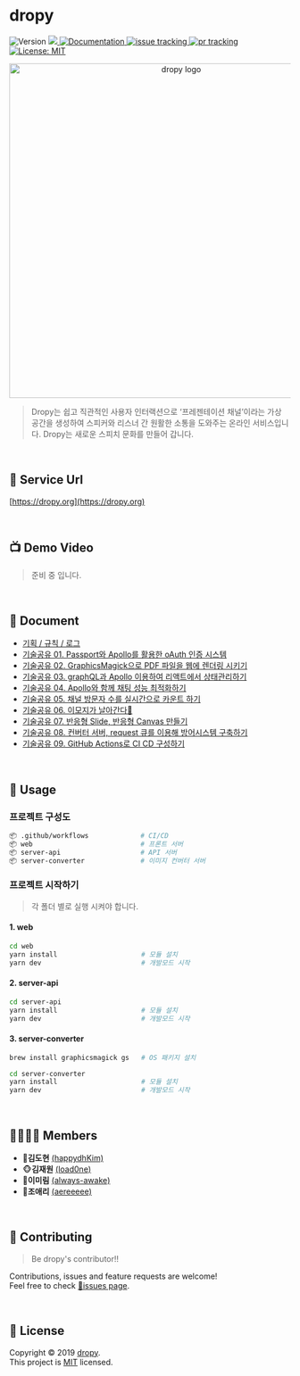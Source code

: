 # dropy
<p>
<!-- version -->
  <img alt="Version" src="https://img.shields.io/badge/version-1.2.2-blue.svg?cacheSeconds=2592000" />
<!-- release -->
  <a href="https://github.com/connect-foundation/2019-02/releases">
    <img src="https://img.shields.io/github/release-date/connect-foundation/2019-02?color=orange">
  </a>
<!-- doc -->
  <a href="https://github.com/connect-foundation/2019-02/wiki" target="_blank">
    <img alt="Documentation" src="https://img.shields.io/badge/documentation-yes-brightgreen.svg" />
  </a>
<!-- issue -->
  <a href="https://github.com/connect-foundation/2019-02/issues">
    <img alt="issue tracking" src="https://img.shields.io/github/issues/connect-foundation/2019-02"/>
  </a>
<!-- pr -->
  <a href="https://github.com/connect-foundation/2019-02/pulls">
    <img alt="pr tracking" src="https://img.shields.io/github/issues-pr/connect-foundation/2019-02"/>
  </a>
<!-- license -->
  <a href="https://github.com/connect-foundation/2019-02/blob/master/LICENSE.md" target="_blank">
    <img alt="License: MIT" src="https://img.shields.io/badge/License-MIT-yellow.svg" />
  </a>
</p>
<p align="middle">
    <img width="600" alt="dropy logo" src="https://user-images.githubusercontent.com/40539104/69215727-cf192200-0bad-11ea-89e0-e02852e2790b.png">
</p>


> Dropy는 쉽고 직관적인 사용자 인터랙션으로 ‘프레젠테이션 채널’이라는 가상 공간을 생성하여 스피커와 리스너 간 원활한 소통을 도와주는 온라인 서비스입니다.
> Dropy는 새로운 스피치 문화를 만들어 갑니다.

<br>


## 🐤 Service Url
[https://dropy.org](https://dropy.org)

<br>

## 📺 Demo Video

> 준비 중 입니다.

<br>

## 📝 Document

- [기획 / 규칙 / 로그](https://github.com/connect-foundation/2019-02/wiki)
- [기술공유 01. Passport와 Apollo를 활용한 oAuth 인증 시스템](https://github.com/connect-foundation/2019-02/wiki/%EA%B8%B0%EC%88%A0%EA%B3%B5%EC%9C%A0-01.-Passport%EC%99%80-Apollo%EB%A5%BC-%ED%99%9C%EC%9A%A9%ED%95%9C-oAuth-%EC%9D%B8%EC%A6%9D-%EC%8B%9C%EC%8A%A4%ED%85%9C)
- [기술공유 02. GraphicsMagick으로 PDF 파일을 웹에 렌더링 시키기](https://github.com/connect-foundation/2019-02/wiki/%EA%B8%B0%EC%88%A0%EA%B3%B5%EC%9C%A0-02.-GraphicsMagick%EC%9C%BC%EB%A1%9C-PDF-%ED%8C%8C%EC%9D%BC%EC%9D%84-%EC%9B%B9%EC%97%90-%EB%A0%8C%EB%8D%94%EB%A7%81-%EC%8B%9C%ED%82%A4%EA%B8%B0)
- [기술공유 03. graphQL과 Apollo 이용하여 리액트에서 상태관리하기](https://github.com/connect-foundation/2019-02/wiki/%EA%B8%B0%EC%88%A0%EA%B3%B5%EC%9C%A0-03.--graphQL%EA%B3%BC-Apollo-%EC%9D%B4%EC%9A%A9%ED%95%98%EC%97%AC-%EB%A6%AC%EC%95%A1%ED%8A%B8%EC%97%90%EC%84%9C-%EC%83%81%ED%83%9C%EA%B4%80%EB%A6%AC%ED%95%98%EA%B8%B0)
- [기술공유 04. Apollo와 함께 채팅 성능 최적화하기](https://github.com/connect-foundation/2019-02/wiki/%EA%B8%B0%EC%88%A0%EA%B3%B5%EC%9C%A0-04.-Apollo%EC%99%80-%ED%95%A8%EA%BB%98-%EC%B1%84%ED%8C%85-%EC%84%B1%EB%8A%A5-%EC%B5%9C%EC%A0%81%ED%99%94%ED%95%98%EA%B8%B0)
- [기술공유 05. 채널 방문자 수를 실시간으로 카운트 하기](https://github.com/connect-foundation/2019-02/wiki/%EA%B8%B0%EC%88%A0%EA%B3%B5%EC%9C%A0-05.-%EC%B1%84%EB%84%90-%EB%B0%A9%EB%AC%B8%EC%9E%90-%EC%88%98%EB%A5%BC-%EC%8B%A4%EC%8B%9C%EA%B0%84%EC%9C%BC%EB%A1%9C-%EC%B9%B4%EC%9A%B4%ED%8A%B8-%ED%95%98%EA%B8%B0%F0%9F%A6%89)
- [기술공유 06. 이모지가 날아간다🤭](https://github.com/connect-foundation/2019-02/wiki/%EA%B8%B0%EC%88%A0%EA%B3%B5%EC%9C%A0-06.-%EC%9D%B4%EB%AA%A8%EC%A7%80%EA%B0%80-%EB%82%A0%EC%95%84%EA%B0%84%EB%8B%A4%F0%9F%A4%AD)
- [기술공유 07. 반응형 Slide, 반응형 Canvas 만들기](https://github.com/connect-foundation/2019-02/wiki/%EA%B8%B0%EC%88%A0%EA%B3%B5%EC%9C%A0-07.--%EB%B0%98%EC%9D%91%ED%98%95-Slide,-%EB%B0%98%EC%9D%91%ED%98%95-Canvas-%EB%A7%8C%EB%93%A4%EA%B8%B0)
- [기술공유 08. 컨버터 서버, request 큐를 이용해 방어시스템 구축하기](https://github.com/connect-foundation/2019-02/wiki/%EA%B8%B0%EC%88%A0%EA%B3%B5%EC%9C%A0-08.-%EC%BB%A8%EB%B2%84%ED%84%B0-%EC%84%9C%EB%B2%84,-request-%ED%81%90%EB%A5%BC-%EC%9D%B4%EC%9A%A9%ED%95%B4-%EB%B0%A9%EC%96%B4%EC%8B%9C%EC%8A%A4%ED%85%9C-%EA%B5%AC%EC%B6%95%ED%95%98%EA%B8%B0)
- [기술공유 09. GitHub Actions로 CI CD 구성하기](https://github.com/connect-foundation/2019-02/wiki/%EA%B8%B0%EC%88%A0%EA%B3%B5%EC%9C%A0-09.-GitHub-Actions%EB%A1%9C-CI-CD-%EA%B5%AC%EC%84%B1%ED%95%98%EA%B8%B0)

<br>

## 🔨 Usage
### 프로젝트 구성도
```bash
📦 .github/workflows             # CI/CD
📦 web                           # 프론트 서버
📦 server-api                    # API 서버
📦 server-converter              # 이미지 컨버터 서버
```

### 프로젝트 시작하기
> 각 폴더 별로 실행 시켜야 합니다.
#### 1. web
```bash
cd web
yarn install                     # 모듈 설치
yarn dev                         # 개발모드 시작
```

#### 2. server-api
```bash
cd server-api
yarn install                     # 모듈 설치
yarn dev                         # 개발모드 시작
```

#### 3. server-converter
```bash
brew install graphicsmagick gs   # OS 패키지 설치

cd server-converter
yarn install                     # 모듈 설치
yarn dev                         # 개발모드 시작
```

<br>

##  👨‍👨‍👧‍👧 Members

- 🐶**김도현** [(happydhKim)](https://github.com/happydhKim)
- 🐵**김재원** [(load0ne)](https://github.com/load0ne)
- 🦊**이미림** [(always-awake)](https://github.com/always-awake)
- 🐰**조애리** [(aereeeee)](https://github.com/aereeeee)

<br>

## 🤝 Contributing
> Be dropy's contributor!!

Contributions, issues and feature requests are welcome!<br />Feel free to check [📌issues page]( https://github.com/connect-foundation/2019-02/issues).

<br>

## 📝 License

Copyright © 2019 [dropy](https://github.com/connect-foundation/2019-02).  
This project is [MIT](https://github.com/connect-foundation/2019-02/blob/master/LICENSE.md) licensed.
